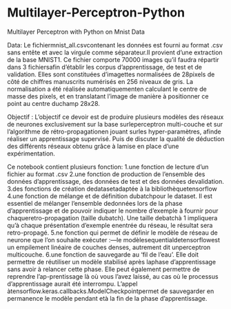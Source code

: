 # Multilayer-Perceptron-Python
Multilayer Perceptron with Python on Mnist Data

Data: 
Le fichiermnist_all.csvcontenant les données est fourni au format .csv sans entête et avec la virgule comme séparateur.Il provient d’une extraction de la base MNIST1. Ce fichier comporte 70000 images qu’il faudra répartir dans 3 fichiersafin d’établir les corpus d’apprentissage, de test et de validation. Elles sont constituées d’imagettes normalisées de 28pixels de côté de chiffres manuscrits numérisés en 256 niveaux de gris. La normalisation a été réalisée automatiquementen calculant le centre de masse des pixels, et en translatant l’image de manière à positionner ce point au centre duchamp 28x28.

Objectif :
L’objectif ce devoir est de produire plusieurs modèles des réseaux de neurones exclusivement sur la base surleperceptron multi-couche et sur l’algorithme de rétro-propagationen jouant surles hyper-paramètres, afinde réaliser un apprentissage supervisé. Puis de discuter la qualité de déduction des différents réseaux obtenu grâce à lamise en place d’une expérimentation.


Ce notebook contient plusieurs fonction:
1.une fonction de lecture d’un fichier au format .csv 
2.une fonction de production de l’ensemble des données d’apprentissage, des données de test et des données devalidation. 
3.des fonctions de création dedatasetadaptée à la bibliothèquetensorflow
4.une fonction de mélange et de définition dubatchpour le dataset. Il est essentiel de mélanger l’ensemble dedonnées lors de la phase d’apprentissage et de pouvoir indiquer le nombre d’exemple à fournir pour chaqueretro-propagation (taille dubatch). Une taille debatchà 1 impliquera qu’à chaque présentation d’exemple enentrée du réseau, le résultat sera retro-propagé.
5.ne fonction qui permet de définir le modèle de réseau de neurone que l’on souhaite exécuter :—le modèlesequentialdetensorflowest un empilement linéaire de couches denses, autrement dit unperceptron multicouche.
6.une fonction de sauvegarde au ‘fil de l’eau’. Elle doit permettre de réutiliser un modèle stabilisé après laphase d’apprentissage sans avoir à relancer cette phase. Elle peut également permettre de reprendre l’ap-prentissage là où vous l’avez laissé, au cas où le processus d’apprentissage aurait été interrompu. L’appel àtensorflow.keras.callbacks.ModelCheckpointpermet de sauvegarder en permanence le modèle pendant età la fin de la phase d’apprentissage.


